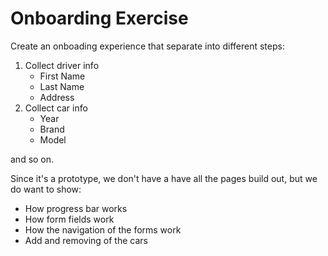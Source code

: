 # Onboarding Exercise
Create an onboading experience that separate into different steps:
1. Collect driver info
	- First Name
	- Last Name
	- Address
2. Collect car info
	- Year
	- Brand
	- Model

and so on.

Since it's a prototype, we don't have a have all the pages build out, but we do want to show:
- How progress bar works
- How form fields work
- How the navigation of the forms work
- Add and removing of the cars
